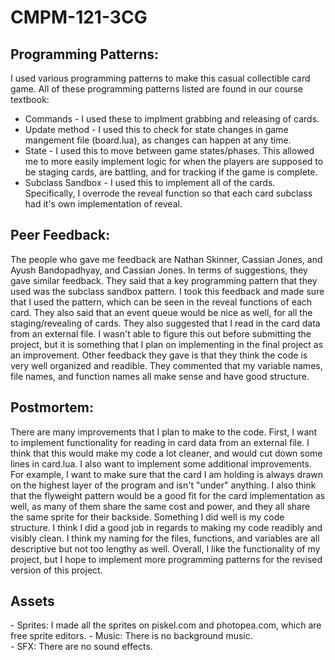 # CMPM-121-3CG

<h2>Programming Patterns:</h2>

I used various programming patterns to make this casual collectible card game. All of these programming patterns listed are found in our course textbook:

- Commands - I used these to implment grabbing and releasing of cards.
- Update method - I used this to check for state changes in game mangement file (board.lua), as changes can happen at any time.
- State - I used this to move between game states/phases. This allowed me to more easily implement logic for when the players are supposed to be staging cards, are battling, and for tracking if the game is complete.
- Subclass Sandbox - I used this to implement all of the cards. Specifically, I overrode the reveal function so that each card subclass had it's own implementation of reveal.

<h2>Peer Feedback:</h2>

The people who gave me feedback are Nathan Skinner, Cassian Jones, and Ayush Bandopadhyay, and Cassian Jones. In terms of suggestions, they gave similar feedback. They said that a key programming pattern that they used was the subclass sandbox pattern. I took this feedback and made sure that I used the pattern, which can be seen in the reveal functions of each card. They also said that an event queue would be nice as well, for all the staging/revealing of cards. They also suggested that I read in the card data from an external file. I wasn't able to figure this out before submitting the project, but it is something that I plan on implementing in the final project as an improvement. Other feedback they gave is that they think the code is very well organized and readible. They commented that my variable names, file names, and function names all make sense and have good structure.

<h2>Postmortem:</h2>

There are many improvements that I plan to make to the code. First, I want to implement functionality for reading in card data from an external file. I think that this would make my code a lot cleaner, and would cut down some lines in card.lua. I also want to implement some additional improvements. For example, I want to make sure that the card I am holding is always drawn on the highest layer of the program and isn't "under" anything. I also think that the flyweight pattern would be a good fit for the card implementation as well, as many of them share the same cost and power, and they all share the same sprite for their backside. Something I did well is my code structure. I think I did a good job in regards to making my code readibly and visibly clean. I think my naming for the files, functions, and variables are all descriptive but not too lengthy as well. Overall, I like the functionality of my project, but I hope to implement more programming patterns for the revised version of this project.

<h2>Assets</h2>
- Sprites: I made all the sprites on piskel.com and photopea.com, which are free sprite editors.
- Music: There is no background music. <br>
- SFX: There are no sound effects.
